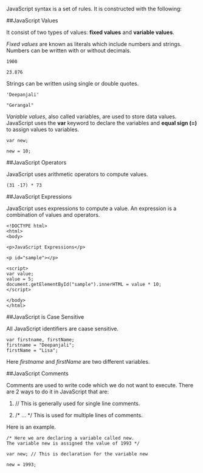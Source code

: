 JavaScript syntax is a set of rules. It is constructed with the following:

##JavaScript Values

It consist of two types of values: **fixed values** and **variable values**. 

*Fixed values* are known as literals which include numbers and strings. Numbers can be written with or without decimals. 

```
1900

23.876
```

Strings can be written using single or double quotes.

```
'Deepanjali'

"Gerangal"
```

*Variable values*, also called variables, are used to store data values. 
JavaScript uses the **var** keyword to declare the variables and **equal sign (=)** to assign values to variables.

```
var new;

new = 10;
```
##JavaScript Operators

JavaScript uses arithmetic operators to compute values.

```
(31 -17) * 73
```

##JavaScript Expressions

JavaScript uses expressions to compute a value. An expression is a combination of values and operators.

```
<!DOCTYPE html>
<html>
<body>

<p>JavaScript Expressions</p>

<p id="sample"></p>

<script>
var value;
value = 5;
document.getElementById("sample").innerHTML = value * 10;
</script>

</body>
</html>
```

##JavaScript is Case Sensitive

All JavaScript identifiers are caase sensitive.

```
var firstname, firstName;
firstname = "Deepanjali";
firstName = "Lisa";
```

Here *firstname* and *firstName* are two different variables.

##JavaScript Comments

Comments are used to write code which we do not want to execute. There are 2 ways to do it in JavaScript that are:

1. //
This is generally used for single line comments.

2. /* ... */
This is used for multiple lines of comments.

Here is an example.

```
/* Here we are declaring a variable called new.
The variable new is assigned the value of 1993 */

var new; // This is declaration for the variable new

new = 1993; 

```
